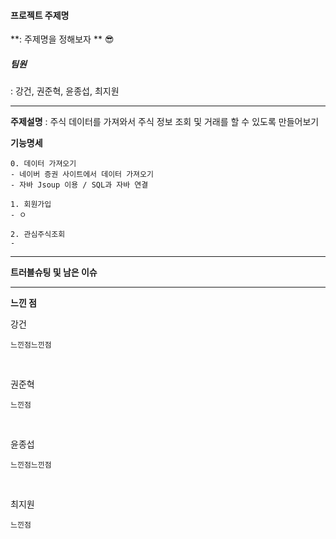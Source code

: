 #### 프로젝트 주제명
**: 주제명을 정해보자 ** :sunglasses:

##### 팀원
: 강건, 권준혁, 윤종섭, 최지원

---
**주제설명**
: 주식 데이터를 가져와서 주식 정보 조회 및 거래를 할 수 있도록 만들어보기


**기능명세**

    0. 데이터 가져오기
    - 네이버 증권 사이트에서 데이터 가져오기
    - 자바 Jsoup 이용 / SQL과 자바 연결

    1. 회원가입
    - ㅇ

    2. 관심주식조회 
    - 


---

**트러블슈팅 및 남은 이슈**




---

**느낀 점**

강건

    느낀점느낀점

<br>

권준혁

    느낀점

<br>

윤종섭

    느낀점느낀점

<br>

최지원

    느낀점
